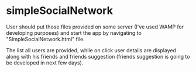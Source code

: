 # simpleSocialNetwork

User should put those files provided on some server (I've used WAMP for developing purposes) and start the app by navigating to "SimpleSocialNetwork.html" file. 

The list all users are provided, while on click user details are displayed along with his friends and friends suggestion (friends suggestion is going to be developed in next few days).
